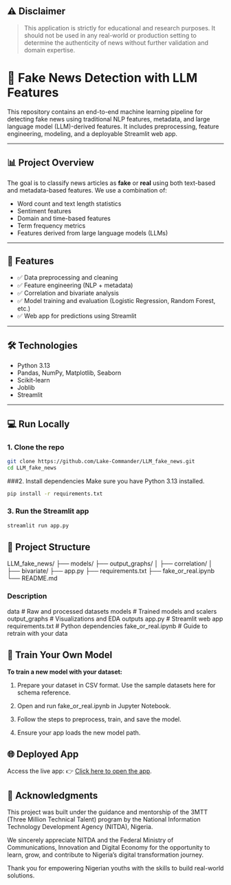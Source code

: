 ## ⚠️ Disclaimer
> This application is strictly for educational and research purposes. It should not be used in any real-world or production setting to determine the authenticity of news without further validation and domain expertise.

# 📰 Fake News Detection with LLM Features

This repository contains an end-to-end machine learning pipeline for detecting fake news using traditional NLP features, metadata, and large language model (LLM)-derived features. It includes preprocessing, feature engineering, modeling, and a deployable Streamlit web app.

---

## 📊 Project Overview

The goal is to classify news articles as **fake** or **real** using both text-based and metadata-based features. We use a combination of:

- Word count and text length statistics
- Sentiment features
- Domain and time-based features
- Term frequency metrics
- Features derived from large language models (LLMs)

---

## 🚀 Features

- ✅ Data preprocessing and cleaning
- ✅ Feature engineering (NLP + metadata)
- ✅ Correlation and bivariate analysis
- ✅ Model training and evaluation (Logistic Regression, Random Forest, etc.)
- ✅ Web app for predictions using Streamlit

---

## 🛠️ Technologies

- Python 3.13
- Pandas, NumPy, Matplotlib, Seaborn
- Scikit-learn
- Joblib
- Streamlit

---

## 💻 Run Locally

### 1. Clone the repo

```bash
git clone https://github.com/Lake-Commander/LLM_fake_news.git
cd LLM_fake_news
```

###2. Install dependencies
Make sure you have Python 3.13 installed.
```bash
pip install -r requirements.txt
```

### 3. Run the Streamlit app
```bash
streamlit run app.py
```

## 📂 Project Structure

LLM_fake_news/
├── models/
├── output_graphs/
│   ├── correlation/
│   ├── bivariate/
├── app.py
├── requirements.txt
├── fake_or_real.ipynb
└── README.md

### Description
data                    # Raw and processed datasets
models                  # Trained models and scalers
output_graphs           # Visualizations and EDA outputs
app.py                  # Streamlit web app
requirements.txt        # Python dependencies
fake_or_real.ipynb      # Guide to retrain with your data

## 🧪 Train Your Own Model
**To train a new model with your dataset:**

1. Prepare your dataset in CSV format. Use the sample datasets here for schema reference.

2. Open and run fake_or_real.ipynb in Jupyter Notebook.

3. Follow the steps to preprocess, train, and save the model.

4. Ensure your app loads the new model path.

## 🌐 Deployed App
Access the live app:
👉 [Click here to open the app](https://llm-fake-news.streamlit.app/).

## 🙏 Acknowledgments
This project was built under the guidance and mentorship of the 3MTT (Three Million Technical Talent) program by the National Information Technology Development Agency (NITDA), Nigeria.

We sincerely appreciate NITDA and the Federal Ministry of Communications, Innovation and Digital Economy for the opportunity to learn, grow, and contribute to Nigeria’s digital transformation journey.

Thank you for empowering Nigerian youths with the skills to build real-world solutions.



